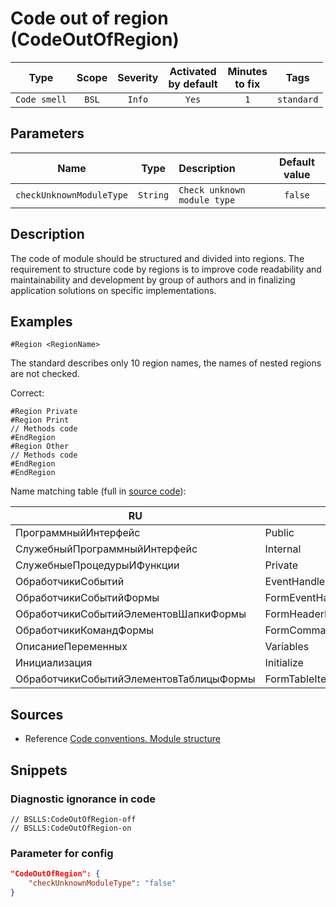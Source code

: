 # Code out of region (CodeOutOfRegion)

 Type | Scope | Severity | Activated<br>by default | Minutes<br>to fix | Tags 
 :-: | :-: | :-: | :-: | :-: | :-: 
 `Code smell` | `BSL` | `Info` | `Yes` | `1` | `standard` 

## Parameters 

 Name | Type | Description | Default value 
 :-: | :-: | :-- | :-: 
 `checkUnknownModuleType` | `String` | ```Check unknown module type``` | ```false``` 

<!-- Блоки выше заполняются автоматически, не трогать -->
## Description

<!-- Описание диагностики заполняется вручную. Необходимо понятным языком описать смысл и схему работу -->

The code of module should be structured and divided into regions.
 The requirement to structure code by regions is to improve code readability and maintainability and development by group of authors and in finalizing application solutions on specific implementations.

## Examples

<!-- В данном разделе приводятся примеры, на которые диагностика срабатывает, а также можно привести пример, как можно исправить ситуацию -->

```bsl
#Region <RegionName>
```

The standard describes only 10 region names, the names of nested regions are not checked.

Correct:

```bsl
#Region Private
#Region Print
// Methods code
#EndRegion
#Region Other
// Methods code
#EndRegion
#EndRegion
```

Name matching table (full in [source code](https://github.com/1c-syntax/bsl-language-server/blob/develop/src/main/java/com/github/_1c_syntax/bsl/languageserver/utils/Keywords.java#L255)):

RU | EN
--- | ---
ПрограммныйИнтерфейс | Public
СлужебныйПрограммныйИнтерфейс | Internal
СлужебныеПроцедурыИФункции | Private
ОбработчикиСобытий | EventHandlers
ОбработчикиСобытийФормы | FormEventHandlers
ОбработчикиСобытийЭлементовШапкиФормы | FormHeaderItemsEventHandlers
ОбработчикиКомандФормы | FormCommandsEventHandlers
ОписаниеПеременных | Variables
Инициализация | Initialize
ОбработчикиСобытийЭлементовТаблицыФормы | FormTableItemsEventHandlers

## Sources

<!-- Необходимо указывать ссылки на все источники, из которых почерпнута информация для создания диагностики -->

- Reference [Code conventions. Module structure](https://its.1c.ru/db/v8std#content:455:hdoc)

## Snippets

<!-- Блоки ниже заполняются автоматически, не трогать -->
### Diagnostic ignorance in code

```bsl
// BSLLS:CodeOutOfRegion-off
// BSLLS:CodeOutOfRegion-on
```

### Parameter for config

```json
"CodeOutOfRegion": {
    "checkUnknownModuleType": "false"
}
```

